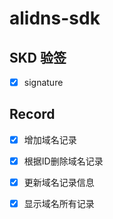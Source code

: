 # alidns-sdk


## SKD 验签
+ [x] signature

## Record

+ [x] 增加域名记录
+ [x] 根据ID删除域名记录
+ [x] 更新域名记录信息
+ [x] 显示域名所有记录


